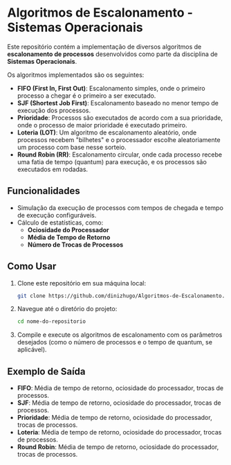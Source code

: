 # Algoritmos de Escalonamento - Sistemas Operacionais

Este repositório contém a implementação de diversos algoritmos de **escalonamento de processos** desenvolvidos como parte da disciplina de **Sistemas Operacionais**.

Os algoritmos implementados são os seguintes:

- **FIFO (First In, First Out)**: Escalonamento simples, onde o primeiro processo a chegar é o primeiro a ser executado.
- **SJF (Shortest Job First)**: Escalonamento baseado no menor tempo de execução dos processos.
- **Prioridade**: Processos são executados de acordo com a sua prioridade, onde o processo de maior prioridade é executado primeiro.
- **Loteria (LOT)**: Um algoritmo de escalonamento aleatório, onde processos recebem "bilhetes" e o processador escolhe aleatoriamente um processo com base nesse sorteio.
- **Round Robin (RR)**: Escalonamento circular, onde cada processo recebe uma fatia de tempo (quantum) para execução, e os processos são executados em rodadas.

## Funcionalidades

- Simulação da execução de processos com tempos de chegada e tempo de execução configuráveis.
- Cálculo de estatísticas, como:
  - **Ociosidade do Processador**
  - **Média de Tempo de Retorno**
  - **Número de Trocas de Processos**

## Como Usar

1. Clone este repositório em sua máquina local:
    ```bash
    git clone https://github.com/dinizhugo/Algoritmos-de-Escalonamento.git
    ```

2. Navegue até o diretório do projeto:
    ```bash
    cd nome-do-repositorio
    ```

3. Compile e execute os algoritmos de escalonamento com os parâmetros desejados (como o número de processos e o tempo de quantum, se aplicável).

## Exemplo de Saída

- **FIFO**: Média de tempo de retorno, ociosidade do processador, trocas de processos.
- **SJF**: Média de tempo de retorno, ociosidade do processador, trocas de processos.
- **Prioridade**: Média de tempo de retorno, ociosidade do processador, trocas de processos.
- **Loteria**: Média de tempo de retorno, ociosidade do processador, trocas de processos.
- **Round Robin**: Média de tempo de retorno, ociosidade do processador, trocas de processos.
